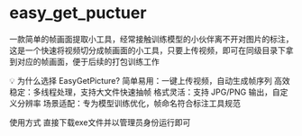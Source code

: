# easy_get_puctuer
一款简单的帧画面提取小工具，经常接触训练模型的小伙伴离不开对图片的标注，这是一个快速将视频切分成帧画面的小工具，只要上传视频，即可在同级目录下拿到对应的帧画面，便于后续的打包训练工作

💡 为什么选择 EasyGetPicture?
简单易用：一键上传视频，自动生成帧序列
高效稳定：多线程处理，支持大文件快速抽帧
格式灵活：支持 JPG/PNG 输出，自定义分辨率
场景适配：专为模型训练优化，帧命名符合标注工具规范

使用方式
直接下载exe文件并以管理员身份运行即可
